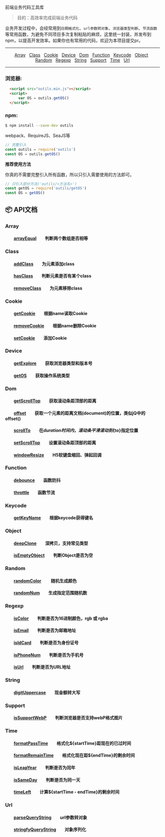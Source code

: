 前端业务代码工具库  

> 目的：高效率完成前端业务代码

业务开发过程中，会经常用到`日期格式化`、`url参数转对象`、`浏览器类型判断`、`节流函数`等常用函数，为避免不同项目多次复制粘贴的麻烦，这里统一封装，并发布到npm，以提高开发效率。如果你也有常用的代码，欢迎为本项目提交pr。

---

<p align="center">
    <a href="#Array">Array</a>&nbsp;&nbsp;
    <a href="#Class">Class</a>&nbsp;&nbsp;
    <a href="#Cookie">Cookie</a>&nbsp;&nbsp;
    <a href="#Device">Device</a>&nbsp;&nbsp;
    <a href="#Dom">Dom</a>&nbsp;&nbsp;
    <a href="#Function">Function</a>&nbsp;&nbsp;
    <a href="#Keycode">Keycode</a>&nbsp;&nbsp;
    <a href="#Object">Object</a>&nbsp;&nbsp;
    <a href="#Random">Random</a>&nbsp;&nbsp;
    <a href="#Regexp">Regexp</a>&nbsp;&nbsp;
    <a href="#String">String</a>&nbsp;&nbsp;
    <a href="#Support">Support</a>&nbsp;&nbsp;
    <a href="#Time">Time</a>&nbsp;&nbsp;
    <a href="#Url">Url</a>
</p>

---
### 浏览器:
```html
  <script src="outils.min.js"></script>
  <script>
      var OS = outils.getOS()
  </script>
```

### npm:
```bash
$ npm install --save-dev outils
```

webpack、RequireJS、SeaJS等

``` javascript
// 完整引入
const outils = require('outils')
const OS = outils.getOS()
```

**推荐使用方法**  

你真的不需要完整引入所有函数，所以只引入需要使用的方法即可。
``` javascript
// 只引入部分方法('outils/<方法名>')
const getOS = require('outils/getOS')
const OS = getOS()
```
## :package:  API文档

### Array  
####  &emsp;&emsp;[arrayEqual][arrayEqual]&emsp;&emsp;判断两个数组是否相等 

### Class
#### &emsp;&emsp;[addClass][addClass]&emsp;&emsp;为元素添加class  
#### &emsp;&emsp;[hasClass][hasClass]&emsp;&emsp;判断元素是否有某个class  
#### &emsp;&emsp;[removeClass][removeClass]&emsp;&emsp;为元素移除class  

### Cookie 
#### &emsp;&emsp;[getCookie][getCookie]&emsp;&emsp;根据name读取Cookie  
#### &emsp;&emsp;[removeCookie][removeCookie]&emsp;&emsp;根据name删除Cookie
#### &emsp;&emsp;[setCookie][setCookie]&emsp;&emsp;添加Cookie 

### Device  
#### &emsp;&emsp;[getExplore][getExplore]&emsp;&emsp;获取浏览器类型和版本号  
#### &emsp;&emsp;[getOS][getOS]&emsp;&emsp;获取操作系统类型

### Dom  
#### &emsp;&emsp;[getScrollTop][getScrollTop]&emsp;&emsp;获取滚动条距顶部的距离
#### &emsp;&emsp;[offset][offset]&emsp;&emsp;获取一个元素的距离文档(document)的位置，类似jQ中的offset()
#### &emsp;&emsp;[scrollTo][scrollTo]&emsp;&emsp;在${duration}时间内，滚动条平滑滚动到${to}指定位置
#### &emsp;&emsp;[setScrollTop][setScrollTop]&emsp;&emsp;设置滚动条距顶部的距离
#### &emsp;&emsp;[windowResize][windowResize]&emsp;&emsp;H5软键盘缩回、弹起回调

### Function  
#### &emsp;&emsp;[debounce][debounce]&emsp;&emsp;函数防抖   
#### &emsp;&emsp;[throttle][throttle]&emsp;&emsp;函数节流   

### Keycode  
#### &emsp;&emsp;[getKeyName][getKeyName]&emsp;&emsp;根据keycode获得键名 

### Object  
#### &emsp;&emsp;[deepClone][deepClone]&emsp;&emsp;深拷贝，支持常见类型
#### &emsp;&emsp;[isEmptyObject][isEmptyObject]&emsp;&emsp;判断Object是否为空

### Random  
#### &emsp;&emsp;[randomColor][randomColor] &emsp;&emsp;随机生成颜色
#### &emsp;&emsp;[randomNum][randomNum]&emsp;&emsp;生成指定范围随机数 

### Regexp  
#### &emsp;&emsp;[isColor][isColor]&emsp;&emsp;判断是否为16进制颜色，rgb 或 rgba
#### &emsp;&emsp;[isEmail][isEmail]&emsp;&emsp;判断是否为邮箱地址 
#### &emsp;&emsp;[isIdCard][isIdCard]&emsp;&emsp;判断是否为身份证号
#### &emsp;&emsp;[isPhoneNum][isPhoneNum]&emsp;&emsp;判断是否为手机号  
#### &emsp;&emsp;[isUrl][isUrl]&emsp;&emsp;判断是否为URL地址

### String  
#### &emsp;&emsp;[digitUppercase][digitUppercase]&emsp;&emsp;现金额转大写

### Support  
#### &emsp;&emsp;[isSupportWebP][isSupportWebP]&emsp;&emsp;判断浏览器是否支持webP格式图片
#### 

### Time  
#### &emsp;&emsp;[formatPassTime][formatPassTime]&emsp;&emsp;格式化${startTime}距现在的已过时间
#### &emsp;&emsp;[formatRemainTime][formatRemainTime]&emsp;&emsp;格式化现在距${endTime}的剩余时间
#### &emsp;&emsp;[isLeapYear][isLeapYear]&emsp;&emsp;判断是否为闰年
#### &emsp;&emsp;[isSameDay][isSameDay]&emsp;&emsp;判断是否为同一天
#### &emsp;&emsp;[timeLeft][timeLeft]&emsp;&emsp;计算${startTime - endTime}的剩余时间

### Url
#### &emsp;&emsp;[parseQueryString][parseQueryString]&emsp;&emsp;url参数转对象
#### &emsp;&emsp;[stringfyQueryString][stringfyQueryString]&emsp;&emsp;对象序列化

[arrayEqual]:/master/src/array/arrayEqual.js

[addClass]:/master/src/class/addClass.js
[hasClass]:/master/src/class/hasClass.js
[removeClass]:/master/src/class/removeClass.js

[getCookie]:/master/src/cookie/getCookie.js
[removeCookie]:/master/src/cookie/removeCookie.js
[setCookie]:/master/src/cookie/setCookie.js

[getExplore]:/master/src/device/getExplore.js
[getOS]:/master/src/device/getOS.js

[getScrollTop]:/master/src/dom/getScrollTop.js
[offset]:/master/src/dom/offset.js
[scrollTo]:/master/src/dom/scrollTo.js
[setScrollTop]:/master/src/dom/setScrollTop.js
[windowResize]:/master/src/dom/windowResize.js

[debounce]:/master/src/function/debounce.js
[throttle]:/master/src/function/throttle.js

[getKeyName]:/master/src/keycode/getKeyName.js

[deepClone]:/master/src/object/deepClone.js
[isEmptyObject]:/master/src/object/isEmptyObject.js

[randomColor]:/master/src/random/randomColor.js
[randomNum]:/master/src/random/randomNum.js

[isColor]:/master/src/regexp/isColor.js
[isEmail]:/master/src/regexp/isEmail.js
[isIdCard]:/master/src/regexp/isIdCard.js
[isPhoneNum]:/master/src/regexp/isPhoneNum.js
[isUrl]:/master/src/regexp/isUrl.js

[digitUppercase]:/master/src/string/digitUppercase.js

[isSupportWebP]:/master/src/support/isSupportWebP.js

[formatPassTime]:/master/src/time/formatPassTime.js
[formatRemainTime]:/master/src/time/formatRemainTime.js
[isLeapYear]:/master/src/time/isLeapYear.js
[isSameDay]:/master/src/time/isSameDay.js
[timeLeft]:/master/src/time/timeLeft.js

[parseQueryString]:/master/src/url/parseQueryString.js
[stringfyQueryString]:/master/src/url/stringfyQueryString.js
